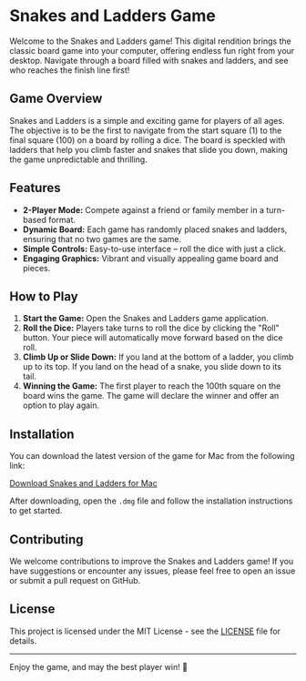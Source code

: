 # Snakes and Ladders Game

Welcome to the Snakes and Ladders game! This digital rendition brings the classic board game into your computer, offering endless fun right from your desktop. Navigate through a board filled with snakes and ladders, and see who reaches the finish line first!

## Game Overview

Snakes and Ladders is a simple and exciting game for players of all ages. The objective is to be the first to navigate from the start square (1) to the final square (100) on a board by rolling a dice. The board is speckled with ladders that help you climb faster and snakes that slide you down, making the game unpredictable and thrilling.

## Features

- **2-Player Mode:** Compete against a friend or family member in a turn-based format.
- **Dynamic Board:** Each game has randomly placed snakes and ladders, ensuring that no two games are the same.
- **Simple Controls:** Easy-to-use interface – roll the dice with just a click.
- **Engaging Graphics:** Vibrant and visually appealing game board and pieces.

## How to Play

1. **Start the Game:** Open the Snakes and Ladders game application.
2. **Roll the Dice:** Players take turns to roll the dice by clicking the "Roll" button. Your piece will automatically move forward based on the dice roll.
3. **Climb Up or Slide Down:** If you land at the bottom of a ladder, you climb up to its top. If you land on the head of a snake, you slide down to its tail.
4. **Winning the Game:** The first player to reach the 100th square on the board wins the game. The game will declare the winner and offer an option to play again.

## Installation

You can download the latest version of the game for Mac from the following link:

[Download Snakes and Ladders for Mac](https://github.com/lisiCAO/Ladders-and-Snakes/releases/download/v1/SnakesAndLadders-1.0.dmg)

After downloading, open the `.dmg` file and follow the installation instructions to get started.

## Contributing

We welcome contributions to improve the Snakes and Ladders game! If you have suggestions or encounter any issues, please feel free to open an issue or submit a pull request on GitHub.

## License

This project is licensed under the MIT License - see the [LICENSE](LICENSE) file for details.

---

Enjoy the game, and may the best player win! 🎲

